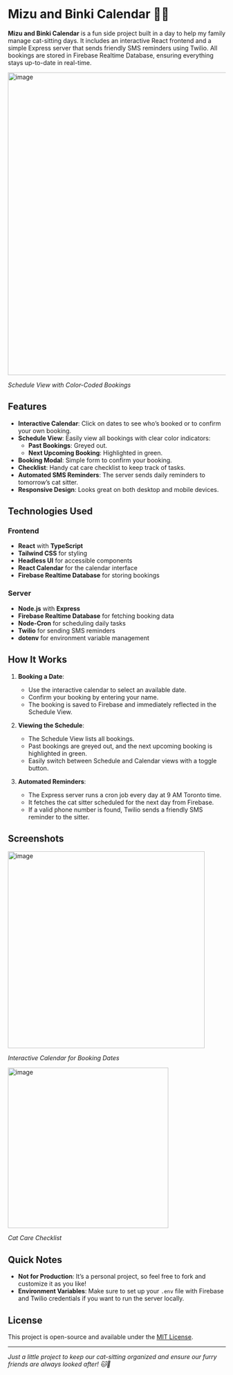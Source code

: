 # Mizu and Binki Calendar 🐾📅

**Mizu and Binki Calendar** is a fun side project built in a day to help my family manage cat-sitting days. It includes an interactive React frontend and a simple Express server that sends friendly SMS reminders using Twilio. All bookings are stored in Firebase Realtime Database, ensuring everything stays up-to-date in real-time.

<img width="700" alt="image" src="https://github.com/user-attachments/assets/b4290b2b-4c1b-4491-977c-fd7e007a3414" />

*Schedule View with Color-Coded Bookings*

## Features

- **Interactive Calendar**: Click on dates to see who’s booked or to confirm your own booking.
- **Schedule View**: Easily view all bookings with clear color indicators:
  - **Past Bookings**: Greyed out.
  - **Next Upcoming Booking**: Highlighted in green.
- **Booking Modal**: Simple form to confirm your booking.
- **Checklist**: Handy cat care checklist to keep track of tasks.
- **Automated SMS Reminders**: The server sends daily reminders to tomorrow’s cat sitter.
- **Responsive Design**: Looks great on both desktop and mobile devices.

## Technologies Used

### Frontend

- **React** with **TypeScript**
- **Tailwind CSS** for styling
- **Headless UI** for accessible components
- **React Calendar** for the calendar interface
- **Firebase Realtime Database** for storing bookings

### Server

- **Node.js** with **Express**
- **Firebase Realtime Database** for fetching booking data
- **Node-Cron** for scheduling daily tasks
- **Twilio** for sending SMS reminders
- **dotenv** for environment variable management

## How It Works

1. **Booking a Date**:
   - Use the interactive calendar to select an available date.
   - Confirm your booking by entering your name.
   - The booking is saved to Firebase and immediately reflected in the Schedule View.

2. **Viewing the Schedule**:
   - The Schedule View lists all bookings.
   - Past bookings are greyed out, and the next upcoming booking is highlighted in green.
   - Easily switch between Schedule and Calendar views with a toggle button.

3. **Automated Reminders**:
   - The Express server runs a cron job every day at 9 AM Toronto time.
   - It fetches the cat sitter scheduled for the next day from Firebase.
   - If a valid phone number is found, Twilio sends a friendly SMS reminder to the sitter.

## Screenshots

<img width="455" alt="image" src="https://github.com/user-attachments/assets/2b22f1a8-352e-4652-8c9b-1ed4c35b9eb4" />

*Interactive Calendar for Booking Dates*

<img width="371" alt="image" src="https://github.com/user-attachments/assets/9c889596-c535-4706-9f18-e93bda2e8765" />

*Cat Care Checklist*

## Quick Notes

- **Not for Production**: It’s a personal project, so feel free to fork and customize it as you like!
- **Environment Variables**: Make sure to set up your `.env` file with Firebase and Twilio credentials if you want to run the server locally.

## License

This project is open-source and available under the [MIT License](LICENSE).

---

*Just a little project to keep our cat-sitting organized and ensure our furry friends are always looked after! 🐱💖*
